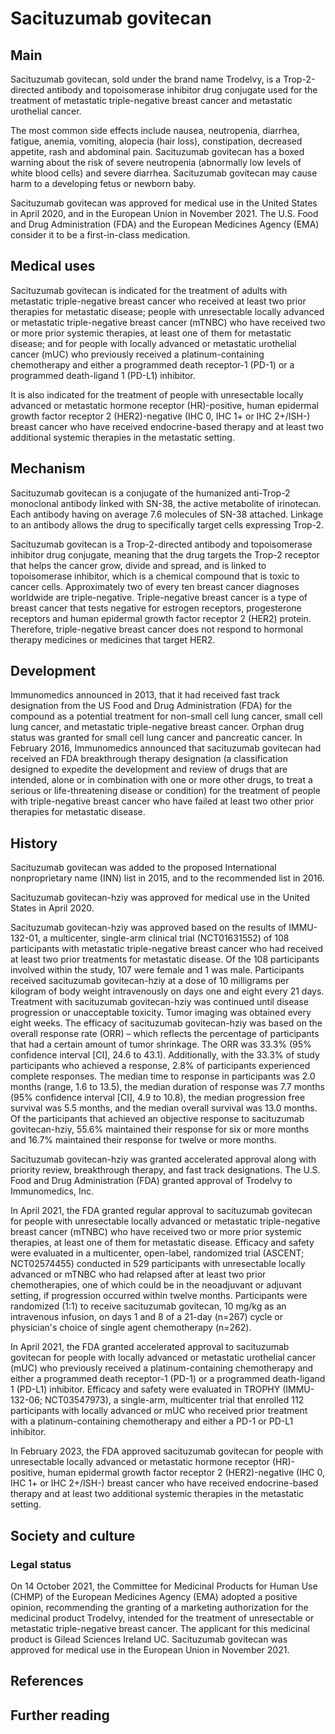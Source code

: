 # Sacituzumab govitecan


## Main



Sacituzumab govitecan, sold under the brand name Trodelvy, is a Trop-2-directed antibody and topoisomerase inhibitor drug conjugate used for the treatment of metastatic triple-negative breast cancer and metastatic urothelial cancer.

The most common side effects include nausea, neutropenia, diarrhea, fatigue, anemia, vomiting, alopecia (hair loss), constipation, decreased appetite, rash and abdominal pain. Sacituzumab govitecan has a boxed warning about the risk of severe neutropenia (abnormally low levels of white blood cells) and severe diarrhea. Sacituzumab govitecan may cause harm to a developing fetus or newborn baby.

Sacituzumab govitecan was approved for medical use in the United States in April 2020, and in the European Union in November 2021. The U.S. Food and Drug Administration (FDA) and the European Medicines Agency (EMA) consider it to be a first-in-class medication.


## Medical uses

Sacituzumab govitecan is indicated for the treatment of adults with metastatic triple-negative breast cancer who received at least two prior therapies for metastatic disease; people with unresectable locally advanced or metastatic triple-negative breast cancer (mTNBC) who have received two or more prior systemic therapies, at least one of them for metastatic disease; and for people with locally advanced or metastatic urothelial cancer (mUC) who previously received a platinum-containing chemotherapy and either a programmed death receptor-1 (PD-1) or a programmed death-ligand 1 (PD-L1) inhibitor.

It is also indicated for the treatment of people with unresectable locally advanced or metastatic hormone receptor (HR)-positive, human epidermal growth factor receptor 2 (HER2)-negative (IHC 0, IHC 1+ or IHC 2+/ISH-) breast cancer who have received endocrine-based therapy and at least two additional systemic therapies in the metastatic setting.


## Mechanism

Sacituzumab govitecan is a conjugate of the humanized anti-Trop-2 monoclonal antibody linked with SN-38, the active metabolite of irinotecan. Each antibody having on average 7.6 molecules of SN-38 attached. Linkage to an antibody allows the drug to specifically target cells expressing Trop-2.

Sacituzumab govitecan is a Trop-2-directed antibody and topoisomerase inhibitor drug conjugate, meaning that the drug targets the Trop-2 receptor that helps the cancer grow, divide and spread, and is linked to topoisomerase inhibitor, which is a chemical compound that is toxic to cancer cells. Approximately two of every ten breast cancer diagnoses worldwide are triple-negative. Triple-negative breast cancer is a type of breast cancer that tests negative for estrogen receptors, progesterone receptors and human epidermal growth factor receptor 2 (HER2) protein. Therefore, triple-negative breast cancer does not respond to hormonal therapy medicines or medicines that target HER2.


## Development

Immunomedics announced in 2013, that it had received fast track designation from the US Food and Drug Administration (FDA) for the compound as a potential treatment for non-small cell lung cancer, small cell lung cancer, and metastatic triple-negative breast cancer. Orphan drug status was granted for small cell lung cancer and pancreatic cancer. In February 2016, Immunomedics announced that sacituzumab govitecan had received an FDA breakthrough therapy designation (a classification designed to expedite the development and review of drugs that are intended, alone or in combination with one or more other drugs, to treat a serious or life-threatening disease or condition) for the treatment of people with triple-negative breast cancer who have failed at least two other prior therapies for metastatic disease.


## History

Sacituzumab govitecan was added to the proposed International nonproprietary name (INN) list in 2015, and to the recommended list in 2016.

Sacituzumab govitecan-hziy was approved for medical use in the United States in April 2020.

Sacituzumab govitecan-hziy was approved based on the results of IMMU-132-01, a multicenter, single-arm clinical trial (NCT01631552) of 108 participants with metastatic triple-negative breast cancer who had received at least two prior treatments for metastatic disease. Of the 108 participants involved within the study, 107 were female and 1 was male. Participants received sacituzumab govitecan-hziy at a dose of 10 milligrams per kilogram of body weight intravenously on days one and eight every 21 days. Treatment with sacituzumab govitecan-hziy was continued until disease progression or unacceptable toxicity. Tumor imaging was obtained every eight weeks. The efficacy of sacituzumab govitecan-hziy was based on the overall response rate (ORR) – which reflects the percentage of participants that had a certain amount of tumor shrinkage. The ORR was 33.3% (95% confidence interval [CI], 24.6 to 43.1). Additionally, with the 33.3% of study participants who achieved a response, 2.8% of participants experienced complete responses. The median time to response in participants was 2.0 months (range, 1.6 to 13.5), the median duration of response was 7.7 months (95% confidence interval [CI], 4.9 to 10.8), the median progression free survival was 5.5 months, and the median overall survival was 13.0 months. Of the participants that achieved an objective response to sacituzumab govitecan-hziy, 55.6% maintained their response for six or more months and 16.7% maintained their response for twelve or more months.

Sacituzumab govitecan-hziy was granted accelerated approval along with priority review, breakthrough therapy, and fast track designations. The U.S. Food and Drug Administration (FDA) granted approval of Trodelvy to Immunomedics, Inc.

In April 2021, the FDA granted regular approval to sacituzumab govitecan for people with unresectable locally advanced or metastatic triple-negative breast cancer (mTNBC) who have received two or more prior systemic therapies, at least one of them for metastatic disease. Efficacy and safety were evaluated in a multicenter, open-label, randomized trial (ASCENT; NCT02574455) conducted in 529 participants with unresectable locally advanced or mTNBC who had relapsed after at least two prior chemotherapies, one of which could be in the neoadjuvant or adjuvant setting, if progression occurred within twelve months. Participants were randomized (1:1) to receive sacituzumab govitecan, 10 mg/kg as an intravenous infusion, on days 1 and 8 of a 21-day (n=267) cycle or physician's choice of single agent chemotherapy (n=262).

In April 2021, the FDA granted accelerated approval to sacituzumab govitecan for people with locally advanced or metastatic urothelial cancer (mUC) who previously received a platinum-containing chemotherapy and either a programmed death receptor-1 (PD-1) or a programmed death-ligand 1 (PD-L1) inhibitor. Efficacy and safety were evaluated in TROPHY (IMMU-132-06; NCT03547973), a single-arm, multicenter trial that enrolled 112 participants with locally advanced or mUC who received prior treatment with a platinum-containing chemotherapy and either a PD-1 or PD-L1 inhibitor.

In February 2023, the FDA approved sacituzumab govitecan for people with unresectable locally advanced or metastatic hormone receptor (HR)-positive, human epidermal growth factor receptor 2 (HER2)-negative (IHC 0, IHC 1+ or IHC 2+/ISH-) breast cancer who have received endocrine-based therapy and at least two additional systemic therapies in the metastatic setting.


## Society and culture



### Legal status

On 14 October 2021, the Committee for Medicinal Products for Human Use (CHMP) of the European Medicines Agency (EMA) adopted a positive opinion, recommending the granting of a marketing authorization for the medicinal product Trodelvy, intended for the treatment of unresectable or metastatic triple-negative breast cancer. The applicant for this medicinal product is Gilead Sciences Ireland UC. Sacituzumab govitecan was approved for medical use in the European Union in November 2021.


## References



## Further reading


